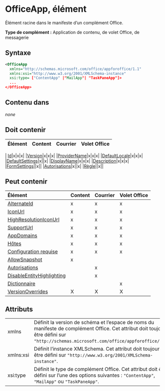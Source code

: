 # <a name="officeapp-element"></a>OfficeApp, élément

Élément racine dans le manifeste d’un complément Office.

**Type de complément :** Application de contenu, de volet Office, de messagerie

## <a name="syntax"></a>Syntaxe

```XML
<OfficeApp 
  xmlns="http://schemas.microsoft.com/office/appforoffice/1.1" 
  xmlns:xsi="http://www.w3.org/2001/XMLSchema-instance" 
  xsi:type= ["ContentApp" |"MailApp"| "TaskPaneApp"]>
  ...
</OfficeApp>
```

## <a name="contained-in"></a>Contenu dans

 _none_

## <a name="must-contain"></a>Doit contenir

|**Élément**|**Content**|**Courrier**|**Volet Office**|
|:-----|:-----|:-----|:-----|
|
  [Id](id.md)|x|x|x|
|[Version](version.md)|x|x|x|
|[ProviderName](providername.md)|x|x|x|
|[DefaultLocale](defaultlocale.md)|x|x|x|
|[DefaultSettings](defaultsettings.md)|x||x|
|[DisplayName](displayname.md)|x|x|x|
|[Description](description.md)|x|x|x|
|[FormSettings](formsettings.md)||x||
|[Autorisations](permissions.md)|x||x|
|[Règle](rule.md)||x||

## <a name="can-contain"></a>Peut contenir

|**Élément**|**Content**|**Courrier**|**Volet Office**|
|:-----|:-----|:-----|:-----|
|[AlternateId](alternateid.md)|x|x|x|
|[IconUrl](iconurl.md)|x|x|x|
|[HighResolutionIconUrl](highresolutioniconurl.md)|x|x|x|
|[SupportUrl](supporturl.md)|x|x|x|
|[AppDomains](appdomains.md)|x|x|x|
|[Hôtes](hosts.md)|x|x|x|
|[Configuration requise](requirements.md)|x|x|x|
|[AllowSnapshot](allowsnapshot.md)|x|||
|[Autorisations](permissions.md)||x||
|[DisableEntityHighlighting](disableentityhighlighting.md)||x||
|[Dictionnaire](dictionary.md)|||x|
|[VersionOverrides](versionoverrides.md)|X |X |X |

## <a name="attributes"></a>Attributs

|||
|:-----|:-----|
|xmlns|Définit la version de schéma et l’espace de noms du manifeste de complément Office. Cet attribut doit toujours être défini sur `"http://schemas.microsoft.com/office/appforoffice/1.1"`.|
|xmlns:xsi|Définit l’instance XMLSchema. Cet attribut doit toujours être défini sur `"http://www.w3.org/2001/XMLSchema-instance"`.|
|xsi:type|Définit le type de complément Office. Cet attribut doit être défini sur l’une des options suivantes : `"ContentApp"`, `"MailApp"` ou `"TaskPaneApp"`.|
